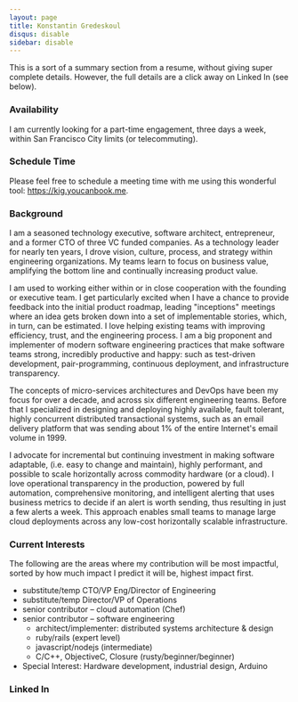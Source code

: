 ```yaml
---
layout: page
title: Konstantin Gredeskoul
disqus: disable
sidebar: disable
---
```

This is a sort of a summary section from a resume, without giving super complete details. However, the full details are a click away on Linked In (see below).

### Availability

I am currently looking for a part-time engagement, three days a week, within San Francisco City limits (or telecommuting).

### Schedule Time

Please feel free to schedule a meeting time with me using this wonderful tool: <a href="https://kig.youcanbook.me">https://kig.youcanbook.me</a>.

### Background

I am a seasoned technology executive, software architect, entrepreneur, and a former CTO of three VC funded companies. As a technology leader for nearly ten years, I drove vision, culture, process, and strategy within engineering organizations. My teams learn to focus on business value, amplifying the bottom line and continually increasing product value.

I am used to working either within or in close cooperation with the founding or executive team. I get particularly excited when I have a chance to provide feedback into the initial product roadmap, leading "inceptions" meetings where an idea gets broken down into a set of implementable stories, which, in turn, can be estimated. I love helping existing teams with improving efficiency, trust, and the engineering process. I am a big proponent and implementer of modern software engineering practices that make software teams strong, incredibly productive and happy: such as test-driven development, pair-programming, continuous deployment, and infrastructure transparency.

The concepts of micro-services architectures and DevOps have been my focus for over a decade, and across six different engineering teams. Before that I specialized in designing and deploying highly available, fault tolerant, highly concurrent distributed transactional systems, such as an email delivery platform that was sending about 1% of the entire Internet's email volume in 1999.

I advocate for incremental but continuing investment in making software adaptable, (i.e. easy to change and maintain), highly performant, and possible to scale horizontally across commodity hardware (or a cloud). I love operational transparency in the production, powered by full automation, comprehensive monitoring, and intelligent alerting that uses business metrics to decide if an alert is worth sending, thus resulting in just a few alerts a week. This approach enables small teams to manage large cloud deployments across any low-cost horizontally scalable infrastructure.

### Current Interests

The following are the areas where my contribution will be most impactful, sorted by how much impact I predict it will be,  highest impact first.

 * substitute/temp CTO/VP Eng/Director of Engineering
 * substitute/temp Director/VP of Operations
 * senior contributor – cloud automation (Chef)
 * senior contributor – software engineering
   * architect/implementer: distributed systems architecture & design
   * ruby/rails (expert level)
   * javascript/nodejs (intermediate)
   * C/C++, ObjectiveC, Closure (rusty/beginner/beginner)
 * Special Interest: Hardware development, industrial design, Arduino

### Linked In

<script src="//platform.linkedin.com/in.js" type="text/javascript"></script>
<script type="IN/MemberProfile" data-id="https://www.linkedin.com/in/kigster" data-format="inline" data-related="false"></script>
